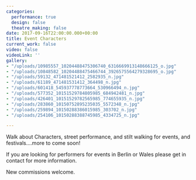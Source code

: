```yaml
---
categories:
  performance: true
  design: false
  theatre_making: false
date: 2017-09-16T22:00:00.000+00:00
title: Event Characters
current_work: false
video: false
videoLink: ''
gallery:
- "/uploads/10985557_10204488475306740_6316669913148666125_o.jpg"
- "/uploads/10848582_10204488475466744_3926575564279328695_o.jpg"
- "/uploads/59132_471481521412_2582935_n.jpg"
- "/uploads/61189_471481531412_364498_n.jpg"
- "/uploads/601418_545937778773664_530966494_n.jpg"
- "/uploads/577352_10151529784805985_684942481_n.jpg"
- "/uploads/426401_10151529782565985_774655935_n.jpg"
- "/uploads/283860_10150752895235035_5572348_n.jpg"
- "/uploads/259894_10150288386015985_303702_n.jpg"
- "/uploads/254106_10150288388745985_4334725_n.jpg"

---
```

Walk about Characters, street performance, and stilt walking for events, and festivals....more to come soon!

If you are looking for performers for events in Berlin or Wales please get in contact for more information. 

New commissions welcome.